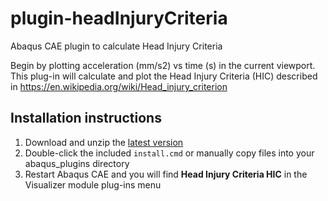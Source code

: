 # plugin-headInjuryCriteria
Abaqus CAE plugin to calculate Head Injury Criteria

Begin by plotting acceleration (mm/s2) vs time (s) in the current viewport.
This plug-in will calculate and plot the Head Injury Criteria (HIC)
described in https://en.wikipedia.org/wiki/Head_injury_criterion

## Installation instructions

1. Download and unzip the [latest version](https://github.com/costerwi/plugin-headInjuryCriteria/releases/latest)
2. Double-click the included `install.cmd` or manually copy files into your abaqus_plugins directory
3. Restart Abaqus CAE and you will find **Head Injury Criteria HIC** in the Visualizer module plug-ins menu
